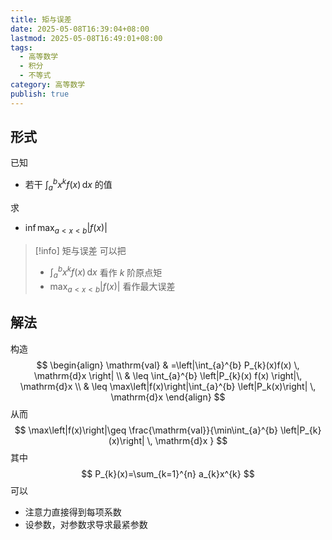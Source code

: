```yaml
---
title: 矩与误差
date: 2025-05-08T16:39:04+08:00
lastmod: 2025-05-08T16:49:01+08:00
tags:
  - 高等数学
  - 积分
  - 不等式
category: 高等数学
publish: true
---
```


## 形式

已知
- 若干 $\int_{a}^{b} x^{k}f(x) \, \mathrm{d}x$ 的值

求
- $\inf \displaystyle\mathop{\max}_{a<x<b}\left|f(x)\right|$

>[!info] 矩与误差
>可以把
>- $\int_{a}^{b} x^{k}f(x) \, \mathrm{d}x$ 看作 $k$ 阶原点矩
>- $\displaystyle\mathop{\max}_{a<x<b}\left|f(x)\right|$ 看作最大误差

## 解法

构造
$$
\begin{align}
\mathrm{val} & =\left|\int_{a}^{b} P_{k}(x)f(x) \, \mathrm{d}x \right| \\
 & \leq \int_{a}^{b} \left|P_{k}(x) f(x)
\right|\, \mathrm{d}x \\
 & \leq \max\left|f(x)\right|\int_{a}^{b} \left|P_k(x)\right| \, \mathrm{d}x  
\end{align}
$$
从而
$$
\max\left|f(x)\right|\geq \frac{\mathrm{val}}{\min\int_{a}^{b} \left|P_{k}(x)\right| \, \mathrm{d}x }
$$
其中
$$
P_{k}(x)=\sum_{k=1}^{n} a_{k}x^{k}
$$
可以
- 注意力直接得到每项系数
- 设参数，对参数求导求最紧参数

